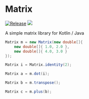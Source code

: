 # Matrix
[![Release](https://img.shields.io/github/release/kylecorry31/Matrix.svg?style=flat)](https://jitpack.io/#kylecorry31/Matrix)
![](https://github.com/kylecorry31/Matrix/workflows/Java%20CI/badge.svg)

 A simple matrix library for Kotlin / Java

```java
Matrix m = new Matrix(new double[]{
    new double[]{ 1.0, 2.0 },
    new double[]{ 4.0, 3.0 }
});

Matrix i = Matrix.identity(2);

Matrix a = m.dot(i);

Matrix b = m.transpose();

Matrix c = m.plus(b);

```
